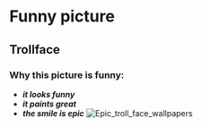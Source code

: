 #  Funny picture
## Trollface
### Why this picture is funny:
+ ___it looks funny___
+ ___it paints great___
+ ___the smile is epic___
![Epic_troll_face_wallpapers](https://user-images.githubusercontent.com/91655133/135406982-94a68ab8-f702-4952-a61e-b16dea555a81.png)
